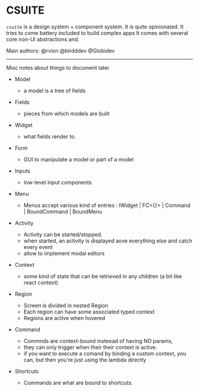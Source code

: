 # CSUITE

`csuite` is a design system + component system.
It is quite opinionated.
It tries to come battery included to build complex apps
It comes with several core non-UI abstractions and.

Main authors: @rvion @birdddev @Globidev

------------

Misc notes about things to document later


- Model
    - a model is a tree of fields

- Fields
    - pieces from which models are built

- Widget
    - what fields render to.

- Form
    - GUI to manipulate a model or part of a model

- Inputs
    - low-level input components

- Menu
    - Menus accept various kind of entries : IWidget | FC<{}> | Command | BoundCommand | BoundMenu

- Activity
    - Activity can be started/stopped.
    - when started, an activity is displayed aove everything else and catch every event
    - allow to implement modal editors

- Context
    - some kind of state that can be retrieved in any children (a bit like react context)

- Region
    - Screen is divided in nested Region
    - Each region can have some associated typed context
    - Regions are active when hovered

- Command
    - Commnds are context-bound insteead of having  NO params,
    - they can only trigger when their their context is active.
    - if you want to execute a comand by binding a custom context, you can, but then you're just using the lambda directly

- Shortcuts
    - Commands are what are bound to shortcuts.
